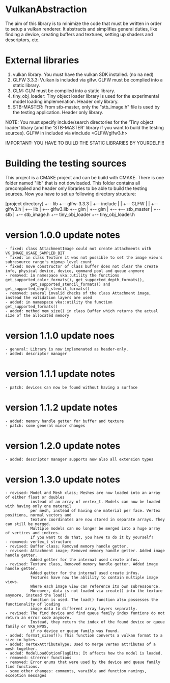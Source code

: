 # VulkanAbstraction
The aim of this library is to minimize the code that must be written in order to setup a vulkan renderer.
It abstracts and simplifies general duties, like finding a device, creating buffers and textures, setting up shaders and descriptors, etc.

# External libraries
1) vulkan library: You must have the vulkan SDK installed. (no na ned)
2) GLFW 3.3.3: Vulkan is included via glfw. GLFW must be complied into a static library.
3) GLM: GLM must be compiled into a static library.
5) tiny_obj_loader: Tiny object loader library is used for the experimental model loading implemenation. Header only library.
4) STB-MASTER: From stb-master, only the "stb_image.h" file is used by the testing application. Header only library.

NOTE: You must specify include/search directories for the 'Tiny object loader' libary (and the 'STB-MASTER' library if you want to build
the testing sources).
GLFW in included via #include <GLFW/glfw3.h>

IMPORTANT: YOU HAVE TO BUILD THE STATIC LIBRARIES BY YOURDELF!!!

# Building the testing sources
This project is a CMAKE project and can be build with CMAKE.
There is one folder named "lib" that is not dowloaded.
This folder contains all precompiled and header only libraries to be able to build the testing sources.
Now you have to set up following directory structure:

[project directory]
+-- lib
    +-- glfw-3.3.3
    |   +-- include
    |   |   +-- GLFW
    |   |       +-- glfw3.h
    |   +-- lib
    |       +-- glfw3.lib
    +-- glm
    |   +-- glm
    |       +-- <all glm related files>
    +-- stb_master
    |   +-- stb
    |       +-- stb_image.h
    +-- tiny_obj_loader
        +-- tiny_obj_loader.h

# version 1.0.0 update notes
    - fixed: class AttachmentImage could not create attachments with VK_IMAGE_USAGE_SAMPLED_BIT
    - fixed: in class Texture it was not possible to set the image view's subresource range's mipmap level count
    - fixed: move constructor of class buffer does not clear the create info, physical device, device, command pool and queue anymore
    - removed: in namespace vka::utility the functions get_supported_color_formats(), get_supported_depth_formats(), 
               get_supported_stencil_formats() and get_supported_depth_stencil_formats()
    - removed: several invalid checks of the class Attachment image, instead the validation layers are used
    - added: in namespace vka::utility the function get_supported_formats()
    - added: method mem_size() in class Buffer which returns the actual size of the allocated memory

# version 1.1.0 update noes
    - general: Library is now implemenated as header-only.
    - added: descriptor manager

# version 1.1.1 update notes
    - patch: devices can now be found without having a surface

# version 1.1.2 update notes
    - added: memory handle getter for buffer and texture
    - patch: some general minor changes

# version 1.2.0 update notes
    - added: descriptor manager supports now also all extension types

# version 1.3.0 update notes
    - revised: Model and Mesh class; Meshes are now loaded into an array of either float or doubles
               instead of an array of vertex_t. Models can now be loaded with having only one materail
               per mesh, instead of having one material per face. Vertex positions, normal vectors and
               texture coordinates are now stored in separate arrays. They can still be merged.
               Multiple models can no longer be merged into a huge array of vertices and indices.
               If you want to do that, you have to do it by yourself!
    - removed: vertex_t structure
    - revised: Buffer class; Removed memory handle getter.
    - revised: Attachment image; Removed memory handle getter. Added image handle getter.
               Added getter for the internal used create infos.
    - revised: Texture class, Removed memory handle getter. Added image handle getter.
               Added getter for the internal used create infos.
               Textures have now the ablility to contain multiple image views.
               Where each image view can reference its own subressource.
               Moreover, data is not loaded via create() into the texture anymore, instead the load()
               function is used. The load() function also possesses the functionality of loading 
               image data to different array layers separatly.
    - revised: The find device and find queue family index funtions do not return an error code anymore.
               Instead, they return the index of the found device or queue family or VKA_NPOS,
               if no device or queue family was found.
    - added: format_sizeof(); This function converts a vulkan format to a size in bytes.
    - added: VertexAttributeType; Used to merge vertex attributes of a mesh together.
    - added: ModelLoadOptionFlagBits; It affects how the model is loaded.
    - removed: strerror functions
    - removed: Error enums that were used by the device and queue family find functions.
    - some other changes: comments, varaible and function namings, exception messages
